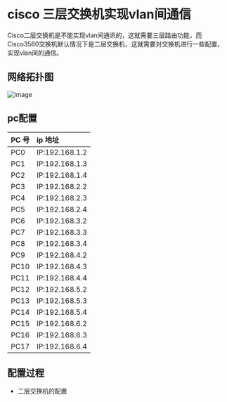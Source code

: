 # cisco 三层交换机实现vlan间通信
Cisco二层交换机是不能实现vlan间通讯的，这就需要三层路由功能，而Cisco3560交换机默认情况下是二层交换机，这就需要对交换机进行一些配置，实现vlan间的通信。
## 	网络拓扑图
![image](https://github.com/gorgeousCa/Dayup/blob/master/%E8%AE%A1%E7%AE%97%E6%9C%BA%E7%BD%91%E7%BB%9C/%E7%BD%91%E7%BB%9C%E6%8B%93%E6%89%91%E5%9B%BE.png)
## pc配置
|PC 号| ip 地址|
|:---|:---|
|PC0|IP:192.168.1.2|
|PC1|IP:192.168.1.3|
|PC2|IP:192.168.1.4|
|PC3|IP:192.168.2.2|
|PC4|IP:192.168.2.3|
|PC5|IP:192.168.2.4|
|PC6|IP:192.168.3.2|
|PC7|IP:192.168.3.3|
|PC8|IP:192.168.3.4|
|PC9|IP:192.168.4.2|
|PC10|IP:192.168.4.3|
|PC11|IP:192.168.4.4|
|PC12|IP:192.168.5.2|
|PC13|IP:192.168.5.3|
|PC14|IP:192.168.5.4|
|PC15|IP:192.168.6.2|
|PC16|IP:192.168.6.3|
|PC17|IP:192.168.6.4|
## 配置过程
- 二层交换机的配置
